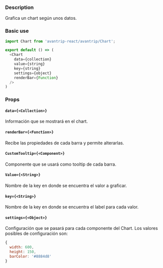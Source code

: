 ### Description
Grafica un chart según unos datos.

### Basic use

```javascript
import Chart from 'avantrip-react/avantrip/Chart';

export default () => (
  <Chart
    data={collection}
    value={string}
    key={string}
    settings={object}
    renderBar={Function}
  />
)
```


### Props

#### `data={<Collection>}`
Información que se mostrará en el chart.

#### `renderBar={<Function>}`
Recibe las propiedades de cada barra y permite alterarlas.

#### `CustomTooltip={<Component>}`
Componente que se usará como tooltip de cada barra.

#### `Value={<String>}`
Nombre de la key en donde se encuentra el valor a graficar.

#### `key={<String>}`
Nombre de la key en donde se encuentra el label para cada
valor.

#### `settings={<Object>}`
Configuración que se pasará para cada componente del Chart.
Los valores posibles de configuración son:
```javascript
{
  width: 600,
  height: 150,
  barColor: '#8884d8'
}
```
